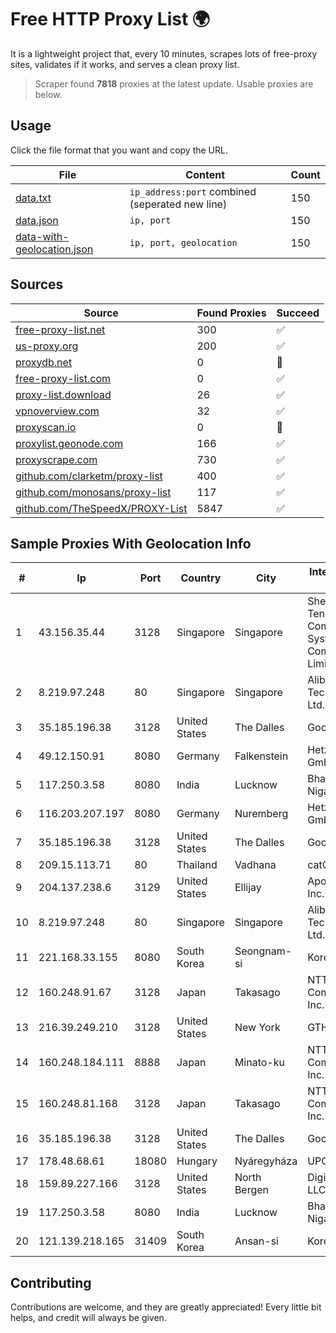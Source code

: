 
# Free HTTP Proxy List 🌍

It is a lightweight project that, every 10 minutes, scrapes lots of free-proxy sites, validates if it works, and serves a clean proxy list.


> Scraper found **7818** proxies at the latest update. Usable proxies are below.

## Usage

Click the file format that you want and copy the URL.


|File|Content|Count|
|----|-------|-----|
|[data.txt](https://raw.githubusercontent.com/themiralay/Proxy-List-World/master/data.txt)|`ip_address:port` combined (seperated new line)|150|
|[data.json](https://raw.githubusercontent.com/themiralay/Proxy-List-World/master/data.json)|`ip, port`|150|
|[data-with-geolocation.json](https://raw.githubusercontent.com/themiralay/Proxy-List-World/master/data-with-geolocation.json)|`ip, port, geolocation`|150|

## Sources

|Source|Found Proxies|Succeed|
|------|-------------|-------|
|[free-proxy-list.net](https://free-proxy-list.net)|300|✅|
|[us-proxy.org](https://www.us-proxy.org)|200|✅|
|[proxydb.net](http://proxydb.net)|0|🚫|
|[free-proxy-list.com](https://free-proxy-list.com/?page=&port=&type%5B%5D=http&type%5B%5D=https&up_time=0&search=Search)|0|✅|
|[proxy-list.download](https://www.proxy-list.download/HTTP)|26|✅|
|[vpnoverview.com](https://vpnoverview.com/privacy/anonymous-browsing/free-proxy-servers)|32|✅|
|[proxyscan.io](https://www.proxyscan.io)|0|🚫|
|[proxylist.geonode.com](https://proxylist.geonode.com/api/proxy-list?limit=300&page=1&sort_by=lastChecked&sort_type=desc&protocols=http,https)|166|✅|
|[proxyscrape.com](https://api.proxyscrape.com/v2/?request=displayproxies&protocol=http&timeout=10000&country=all&ssl=all&anonymity=all)|730|✅|
|[github.com/clarketm/proxy-list](https://raw.githubusercontent.com/clarketm/proxy-list/master/proxy-list-raw.txt)|400|✅|
|[github.com/monosans/proxy-list](https://raw.githubusercontent.com/monosans/proxy-list/main/proxies/http.txt)|117|✅|
|[github.com/TheSpeedX/PROXY-List](https://raw.githubusercontent.com/TheSpeedX/PROXY-List/master/http.txt)|5847|✅|


## Sample Proxies With Geolocation Info

|#|Ip|Port|Country|City|Internet Service Provider|
|-|--|----|-------|----|-------------------------|
|1|43.156.35.44|3128|Singapore|Singapore|Shenzhen Tencent Computer Systems Company Limited|
|2|8.219.97.248|80|Singapore|Singapore|Alibaba (US) Technology Co., Ltd.|
|3|35.185.196.38|3128|United States|The Dalles|Google LLC|
|4|49.12.150.91|8080|Germany|Falkenstein|Hetzner Online GmbH|
|5|117.250.3.58|8080|India|Lucknow|Bharat Sanchar Nigam Ltd|
|6|116.203.207.197|8080|Germany|Nuremberg|Hetzner Online GmbH|
|7|35.185.196.38|3128|United States|The Dalles|Google LLC|
|8|209.15.113.71|80|Thailand|Vadhana|catCloud|
|9|204.137.238.6|3129|United States|Ellijay|Apogee Telecom Inc.|
|10|8.219.97.248|80|Singapore|Singapore|Alibaba (US) Technology Co., Ltd.|
|11|221.168.33.155|8080|South Korea|Seongnam-si|Korea Telecom|
|12|160.248.91.67|3128|Japan|Takasago|NTT PC Communications, Inc.|
|13|216.39.249.210|3128|United States|New York|GTHost|
|14|160.248.184.111|8888|Japan|Minato-ku|NTT PC Communications, Inc.|
|15|160.248.81.168|3128|Japan|Takasago|NTT PC Communications, Inc.|
|16|35.185.196.38|3128|United States|The Dalles|Google LLC|
|17|178.48.68.61|18080|Hungary|Nyáregyháza|UPC|
|18|159.89.227.166|3128|United States|North Bergen|DigitalOcean, LLC|
|19|117.250.3.58|8080|India|Lucknow|Bharat Sanchar Nigam Ltd|
|20|121.139.218.165|31409|South Korea|Ansan-si|Korea Telecom|



## Contributing

Contributions are welcome, and they are greatly appreciated! Every
little bit helps, and credit will always be given.

